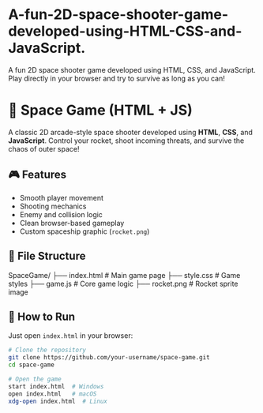 # A-fun-2D-space-shooter-game-developed-using-HTML-CSS-and-JavaScript.
A fun 2D space shooter game developed using HTML, CSS, and JavaScript. Play directly in your browser and try to survive as long as you can!
# 🚀 Space Game (HTML + JS)

A classic 2D arcade-style space shooter developed using **HTML**, **CSS**, and **JavaScript**. Control your rocket, shoot incoming threats, and survive the chaos of outer space!

## 🎮 Features

- Smooth player movement
- Shooting mechanics
- Enemy and collision logic
- Clean browser-based gameplay
- Custom spaceship graphic (`rocket.png`)

## 📁 File Structure

SpaceGame/
├── index.html # Main game page
├── style.css # Game styles
├── game.js # Core game logic
├── rocket.png # Rocket sprite image

## 🚀 How to Run

Just open `index.html` in your browser:

```bash
# Clone the repository
git clone https://github.com/your-username/space-game.git
cd space-game

# Open the game
start index.html  # Windows
open index.html   # macOS
xdg-open index.html  # Linux
